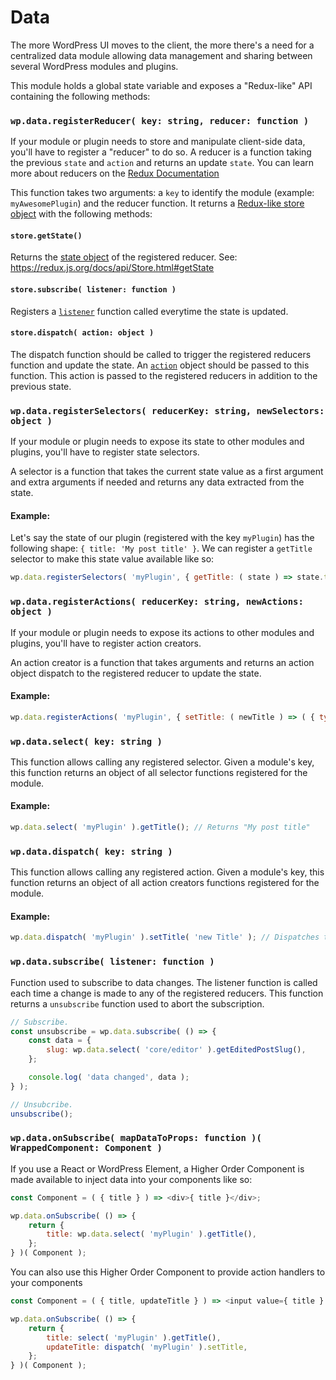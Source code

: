 Data
====

The more WordPress UI moves to the client, the more there's a need for a centralized data module allowing data management and sharing between several WordPress modules and plugins.

This module holds a global state variable and exposes a "Redux-like" API containing the following methods:


### `wp.data.registerReducer( key: string, reducer: function )`

If your module or plugin needs to store and manipulate client-side data, you'll have to register a "reducer" to do so. A reducer is a function taking the previous `state` and `action` and returns an update `state`. You can learn more about reducers on the [Redux Documentation](https://redux.js.org/docs/basics/Reducers.html)

This function takes two arguments: a `key` to identify the module (example: `myAwesomePlugin`) and the reducer function. It returns a [Redux-like store object](https://redux.js.org/docs/basics/Store.html) with the following methods:

#### `store.getState()`

Returns the [state object](https://redux.js.org/docs/Glossary.html#state) of the registered reducer. See: https://redux.js.org/docs/api/Store.html#getState

#### `store.subscribe( listener: function )`

Registers a [`listener`](https://redux.js.org/docs/api/Store.html#subscribe) function called everytime the state is updated.

#### `store.dispatch( action: object )`

The dispatch function should be called to trigger the registered reducers function and update the state. An [`action`](https://redux.js.org/docs/api/Store.html#dispatch) object should be passed to this function. This action is passed to the registered reducers in addition to the previous state.


### `wp.data.registerSelectors( reducerKey: string, newSelectors: object )`

If your module or plugin needs to expose its state to other modules and plugins, you'll have to register state selectors.

A selector is a function that takes the current state value as a first argument and extra arguments if needed and returns any data extracted from the state.

#### Example:

Let's say the state of our plugin (registered with the key `myPlugin`) has the following shape: `{ title: 'My post title' }`. We can register a `getTitle` selector to make this state value available like so:

```js
wp.data.registerSelectors( 'myPlugin', { getTitle: ( state ) => state.title } );
```

### `wp.data.registerActions( reducerKey: string, newActions: object )`

If your module or plugin needs to expose its actions to other modules and plugins, you'll have to register action creators.

An action creator is a function that takes arguments and returns an action object dispatch to the registered reducer to update the state.

#### Example:

```js
wp.data.registerActions( 'myPlugin', { setTitle: ( newTitle ) => ( { type: 'SET_TITLE', title: newTitle } ) } );
```

### `wp.data.select( key: string )`

This function allows calling any registered selector. Given a module's key, this function returns an object of all selector functions registered for the module.

#### Example:

```js
wp.data.select( 'myPlugin' ).getTitle(); // Returns "My post title"
```

### `wp.data.dispatch( key: string )`

This function allows calling any registered action. Given a module's key, this function returns an object of all action creators functions registered for the module.

#### Example:

```js
wp.data.dispatch( 'myPlugin' ).setTitle( 'new Title' ); // Dispatches the setTitle action to the reducer
```

### `wp.data.subscribe( listener: function )`

Function used to subscribe to data changes. The listener function is called each time a change is made to any of the registered reducers. This function returns a `unsubscribe` function used to abort the subscription.

```js
// Subscribe.
const unsubscribe = wp.data.subscribe( () => {
	const data = {
		slug: wp.data.select( 'core/editor' ).getEditedPostSlug(),
	};

	console.log( 'data changed', data );
} );

// Unsubcribe.
unsubscribe();
```

### `wp.data.onSubscribe( mapDataToProps: function )( WrappedComponent: Component )`

If you use a React or WordPress Element, a Higher Order Component is made available to inject data into your components like so:

```js
const Component = ( { title } ) => <div>{ title }</div>;

wp.data.onSubscribe( () => {
	return {
		title: wp.data.select( 'myPlugin' ).getTitle(),
	};
} )( Component );
```

You can also use this Higher Order Component to provide action handlers to your components

```js
const Component = ( { title, updateTitle } ) => <input value={ title } onChange={ updateTitle } />;

wp.data.onSubscribe( () => {
	return {
		title: select( 'myPlugin' ).getTitle(),
		updateTitle: dispatch( 'myPlugin' ).setTitle,
	};
} )( Component );
```